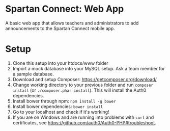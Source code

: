 # Spartan Connect: Web App
A basic web app that allows teachers and administrators to add announcements to the Spartan Connect mobile app.

# Setup
1. Clone this setup into your htdocs/www folder
2. Import a mock database into your MySQL setup. Ask a team member for a sample database.
3. Download and setup Composer: https://getcomposer.org/download/
4. Change working directory to your previous folder and run `composer install` (or `./composer.phar install`). This will install the Auth0 dependencies.
5. Install bower through npm: `npm install -g bower`
6. Install bower dependencies: `bower install`
7. Go to your localhost and check if it's working!
8. If you are on Windows and are running into problems with `curl` and certificates, see https://github.com/auth0/Auth0-PHP#troubleshoot.
